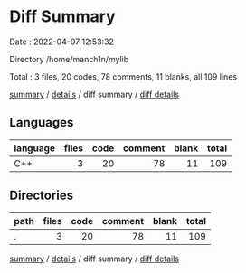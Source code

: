 # Diff Summary

Date : 2022-04-07 12:53:32

Directory /home/manch1n/mylib

Total : 3 files,  20 codes, 78 comments, 11 blanks, all 109 lines

[summary](results.md) / [details](details.md) / diff summary / [diff details](diff-details.md)

## Languages
| language | files | code | comment | blank | total |
| :--- | ---: | ---: | ---: | ---: | ---: |
| C++ | 3 | 20 | 78 | 11 | 109 |

## Directories
| path | files | code | comment | blank | total |
| :--- | ---: | ---: | ---: | ---: | ---: |
| . | 3 | 20 | 78 | 11 | 109 |

[summary](results.md) / [details](details.md) / diff summary / [diff details](diff-details.md)